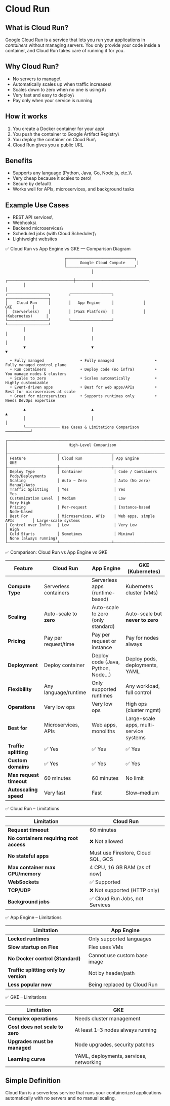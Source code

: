 # Cloud Run

## What is Cloud Run?

Google Cloud Run is a service that lets you run your applications in
*containers* without managing servers. You only provide your code inside
a container, and Cloud Run takes care of running it for you.

## Why Cloud Run?

-   No servers to manage\
-   Automatically scales up when traffic increases\
-   Scales down to zero when no one is using it\
-   Very fast and easy to deploy\
-   Pay only when your service is running

## How it works

1.  You create a Docker container for your app\
2.  You push the container to Google Artifact Registry\
3.  You deploy the container on Cloud Run\
4.  Cloud Run gives you a public URL

## Benefits

-   Supports any language (Python, Java, Go, Node.js, etc.)\
-   Very cheap because it scales to zero\
-   Secure by default\
-   Works well for APIs, microservices, and background tasks

## Example Use Cases

-   REST API services\
-   Webhooks\
-   Backend microservices\
-   Scheduled jobs (with Cloud Scheduler)\
-   Lightweight websites


✅ Cloud Run vs App Engine vs GKE — Comparison Diagram

``` text
                          ┌──────────────────────────────┐
                          │      Google Cloud Compute     │
                          └──────────────────────────────┘
                                      │
        ┌─────────────────────────────┼────────────────────────────────┐
        │                             │                                │
┌──────────────────┐        ┌──────────────────┐             ┌──────────────────┐
│    Cloud Run     │        │   App Engine     │             │       GKE         │
│  (Serverless)    │        │ (PaaS Platform)  │             │ (Kubernetes)      │
└──────────────────┘        └──────────────────┘             └──────────────────┘
        │                             │                                │
        │                             │                                │
        ▼                             ▼                                ▼

  • Fully managed                • Fully managed                  • Fully managed control plane
  • Run containers               • Deploy code (no infra)         • You manage nodes & clusters
  • Scales to zero               • Scales automatically           • Highly customizable
  • Event-driven apps            • Best for web apps/APIs         • Best for microservices at scale
  • Great for microservices      • Supports runtimes only         • Needs DevOps expertise

        ▲                             ▲                                ▲
        │                             │                                │
        └─────────────── Use Cases & Limitations Comparison ───────────┘

┌─────────────────────────────────────────────────────────────────────────────┐
│                           High-Level Comparison                             │
├──────────────────────┬───────────────────────┬──────────────────────────────┤
│ Feature              │ Cloud Run             │ App Engine                  │ GKE
├──────────────────────┼───────────────────────┼──────────────────────────────┤
│ Deploy Type          │ Container              │ Code / Containers            │ Pods/Deployments
│ Scaling              │ Auto → Zero            │ Auto (No zero)               │ Manual/Auto
│ Traffic Splitting    │ Yes                    │ Yes                          │ Yes
│ Customization Level  │ Medium                 │ Low                          │ Very High
│ Pricing              │ Per-request            │ Instance-based               │ Node-based
│ Best For             │ Microservices, APIs    │ Web apps, simple APIs        │ Large-scale systems
│ Control over Infra   │ Low                    │ Very Low                     │ High
│ Cold Starts          │ Sometimes              │ Minimal                      │ None (always running)
└──────────────────────┴───────────────────────┴──────────────────────────────┘

```
✅ Comparison: Cloud Run vs App Engine vs GKE

| Feature                 | **Cloud Run**          | **App Engine**                     | **GKE (Kubernetes)**                    |
| ----------------------- | ---------------------- | ---------------------------------- | --------------------------------------- |
| **Compute Type**        | Serverless containers  | Serverless apps (runtime-based)    | Kubernetes cluster (VMs)                |
| **Scaling**             | Auto-scale to **zero** | Auto-scale to zero (only standard) | Auto-scale but **never to zero**        |
| **Pricing**             | Pay per request/time   | Pay per request or instance        | Pay for nodes always                    |
| **Deployment**          | Deploy container       | Deploy code (Java, Python, Node…)  | Deploy pods, deployments, YAML          |
| **Flexibility**         | Any language/runtime   | Only supported runtimes            | Any workload, full control              |
| **Operations**          | Very low ops           | Very low ops                       | High ops (cluster mgmt)                 |
| **Best for**            | Microservices, APIs    | Web apps, monoliths                | Large-scale apps, multi-service systems |
| **Traffic splitting**   | ✅ Yes                  | ✅ Yes                              | ✅ Yes                                   |
| **Custom domains**      | ✅ Yes                  | ✅ Yes                              | ✅ Yes                                   |
| **Max request timeout** | 60 minutes             | 60 minutes                         | No limit                                |
| **Autoscaling speed**   | Very fast              | Fast                               | Slow–medium                             |

✅ Cloud Run – Limitations

| Limitation                              | Cloud Run                          |
| --------------------------------------- | ---------------------------------- |
| **Request timeout**                     | 60 minutes                         |
| **No containers requiring root access** | ❌ Not allowed                      |
| **No stateful apps**                    | Must use Firestore, Cloud SQL, GCS |
| **Max container max CPU/memory**        | 4 CPU, 16 GB RAM (as of now)       |
| **WebSockets**                          | ✅ Supported                        |
| **TCP/UDP**                             | ❌ Not supported (HTTP only)        |
| **Background jobs**                     | ✅ Cloud Run Jobs, not Services     |


✅ App Engine – Limitations

| Limitation                            | App Engine                   |
| ------------------------------------- | ---------------------------- |
| **Locked runtimes**                   | Only supported languages     |
| **Slow startup on Flex**              | Flex uses VMs                |
| **No Docker control (Standard)**      | Cannot use custom base image |
| **Traffic splitting only by version** | Not by header/path           |
| **Less popular now**                  | Being replaced by Cloud Run  |


✅ GKE – Limitations

| Limitation                      | GKE                                     |
| ------------------------------- | --------------------------------------- |
| **Complex operations**          | Needs cluster management                |
| **Cost does not scale to zero** | At least 1–3 nodes always running       |
| **Upgrades must be managed**    | Node upgrades, security patches         |
| **Learning curve**              | YAML, deployments, services, networking |


## Simple Definition

Cloud Run is a serverless service that runs your containerized
applications automatically with no servers and no manual scaling.

